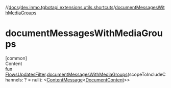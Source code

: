 //[docs](../../index.md)/[dev.inmo.tgbotapi.extensions.utils.shortcuts](index.md)/[documentMessagesWithMediaGroups](document-messages-with-media-groups.md)



# documentMessagesWithMediaGroups  
[common]  
Content  
fun [FlowsUpdatesFilter](../dev.inmo.tgbotapi.updateshandlers/-flows-updates-filter/index.md).[documentMessagesWithMediaGroups](document-messages-with-media-groups.md)(scopeToIncludeChannels: ? = null): <[ContentMessage](../dev.inmo.tgbotapi.types.message.abstracts/-content-message/index.md)<[DocumentContent](../dev.inmo.tgbotapi.types.message.content.media/-document-content/index.md)>>  



